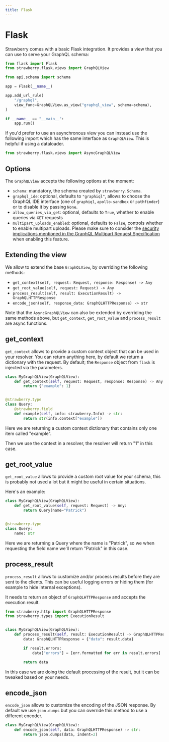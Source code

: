 ```yaml
---
title: Flask
---
```


# Flask

Strawberry comes with a basic Flask integration. It provides a view that you can
use to serve your GraphQL schema:

```python
from flask import Flask
from strawberry.flask.views import GraphQLView

from api.schema import schema

app = Flask(__name__)

app.add_url_rule(
    "/graphql",
    view_func=GraphQLView.as_view("graphql_view", schema=schema),
)

if __name__ == "__main__":
    app.run()
```

If you'd prefer to use an asynchronous view you can instead use the following
import which has the same interface as `GraphQLView`. This is helpful if using a
dataloader.

```python
from strawberry.flask.views import AsyncGraphQLView
```

## Options

The `GraphQLView` accepts the following options at the moment:

- `schema`: mandatory, the schema created by `strawberry.Schema`.
- `graphql_ide`: optional, defaults to `"graphiql"`, allows to choose the
  GraphQL IDE interface (one of `graphiql`, `apollo-sandbox` or `pathfinder`) or
  to disable it by passing `None`.
- `allow_queries_via_get`: optional, defaults to `True`, whether to enable
  queries via `GET` requests
- `multipart_uploads_enabled`: optional, defaults to `False`, controls whether
  to enable multipart uploads. Please make sure to consider the
  [security implications mentioned in the GraphQL Multipart Request Specification](https://github.com/jaydenseric/graphql-multipart-request-spec/blob/master/readme.md#security)
  when enabling this feature.

## Extending the view

We allow to extend the base `GraphQLView`, by overriding the following methods:

- `get_context(self, request: Request, response: Response) -> Any`
- `get_root_value(self, request: Request) -> Any`
- `process_result(self, result: ExecutionResult) -> GraphQLHTTPResponse`
- `encode_json(self, response_data: GraphQLHTTPResponse) -> str`

<Note>

Note that the `AsyncGraphQLView` can also be extended by overriding the same
methods above, but `get_context`, `get_root_value` and `process_result` are
async functions.

</Note>

## get_context

`get_context` allows to provide a custom context object that can be used in your
resolver. You can return anything here, by default we return a dictionary with
the request. By default; the `Response` object from `flask` is injected via the
parameters.

```python
class MyGraphQLView(GraphQLView):
    def get_context(self, request: Request, response: Response) -> Any:
        return {"example": 1}


@strawberry.type
class Query:
    @strawberry.field
    def example(self, info: strawberry.Info) -> str:
        return str(info.context["example"])
```

Here we are returning a custom context dictionary that contains only one item
called "example".

Then we use the context in a resolver, the resolver will return "1" in this
case.

## get_root_value

`get_root_value` allows to provide a custom root value for your schema, this is
probably not used a lot but it might be useful in certain situations.

Here's an example:

```python
class MyGraphQLView(GraphQLView):
    def get_root_value(self, request: Request) -> Any:
        return Query(name="Patrick")


@strawberry.type
class Query:
    name: str
```

Here we are returning a Query where the name is "Patrick", so we when requesting
the field name we'll return "Patrick" in this case.

## process_result

`process_result` allows to customize and/or process results before they are sent
to the clients. This can be useful logging errors or hiding them (for example to
hide internal exceptions).

It needs to return an object of `GraphQLHTTPResponse` and accepts the execution
result.

```python
from strawberry.http import GraphQLHTTPResponse
from strawberry.types import ExecutionResult


class MyGraphQLView(GraphQLView):
    def process_result(self, result: ExecutionResult) -> GraphQLHTTPResponse:
        data: GraphQLHTTPResponse = {"data": result.data}

        if result.errors:
            data["errors"] = [err.formatted for err in result.errors]

        return data
```

In this case we are doing the default processing of the result, but it can be
tweaked based on your needs.

## encode_json

`encode_json` allows to customize the encoding of the JSON response. By default
we use `json.dumps` but you can override this method to use a different encoder.

```python
class MyGraphQLView(GraphQLView):
    def encode_json(self, data: GraphQLHTTPResponse) -> str:
        return json.dumps(data, indent=2)
```
